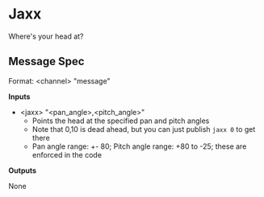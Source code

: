 # Jaxx

Where's your head at?

## Message Spec

Format: \<channel> "message"

**Inputs**

* \<jaxx> "\<pan_angle>,\<pitch_angle>"
  * Points the head at the specified pan and pitch angles
  * Note that 0,10 is dead ahead, but you can just publish `jaxx 0` to get there
  * Pan angle range: +- 80; Pitch angle range: +80 to -25; these are enforced in the code

**Outputs**

None
